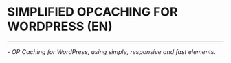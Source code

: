 # SIMPLIFIED OPCACHING FOR WORDPRESS (EN) 

---

*- OP Caching for WordPress, using simple, responsive and fast elements.*
